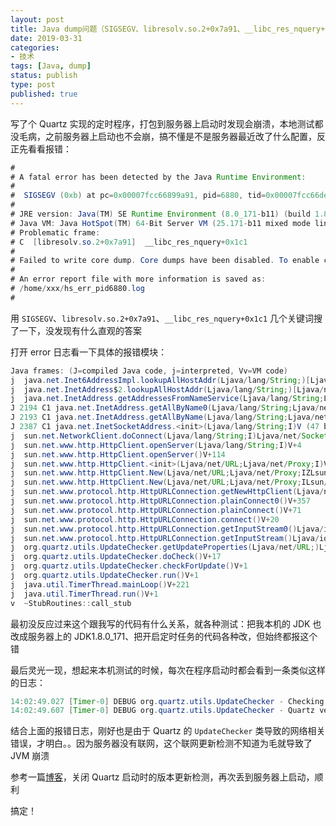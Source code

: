 ```yaml
---
layout: post
title: Java dump问题（SIGSEGV、libresolv.so.2+0x7a91、__libc_res_nquery+0x1c1）
date: 2019-03-31
categories:
- 技术
tags: [Java, dump]
status: publish
type: post
published: true
---
```


写了个 Quartz 实现的定时程序，打包到服务器上启动时发现会崩溃，本地测试都没毛病，之前服务器上启动也不会崩，搞不懂是不是服务器最近改了什么配置，反正先看看报错：

```java
#
# A fatal error has been detected by the Java Runtime Environment:
#
#  SIGSEGV (0xb) at pc=0x00007fcc66899a91, pid=6880, tid=0x00007fcc66def700
#
# JRE version: Java(TM) SE Runtime Environment (8.0_171-b11) (build 1.8.0_171-b11)
# Java VM: Java HotSpot(TM) 64-Bit Server VM (25.171-b11 mixed mode linux-amd64 compressed oops)
# Problematic frame:
# C  [libresolv.so.2+0x7a91]  __libc_res_nquery+0x1c1
#
# Failed to write core dump. Core dumps have been disabled. To enable core dumping, try "ulimit -c unlimited" before starting Java again
#
# An error report file with more information is saved as:
# /home/xxx/hs_err_pid6880.log
#
```

用 `SIGSEGV`、`libresolv.so.2+0x7a91`、`__libc_res_nquery+0x1c1` 几个关键词搜了一下，没发现有什么直观的答案

打开 error 日志看一下具体的报错模块：

```java
Java frames: (J=compiled Java code, j=interpreted, Vv=VM code)
j  java.net.Inet6AddressImpl.lookupAllHostAddr(Ljava/lang/String;)[Ljava/net/InetAddress;+0
j  java.net.InetAddress$2.lookupAllHostAddr(Ljava/lang/String;)[Ljava/net/InetAddress;+4
j  java.net.InetAddress.getAddressesFromNameService(Ljava/lang/String;Ljava/net/InetAddress;)[Ljava/net/InetAddress;+51
J 2194 C1 java.net.InetAddress.getAllByName0(Ljava/lang/String;Ljava/net/InetAddress;Z)[Ljava/net/InetAddress; (57 bytes) @ 0x00007ff30203527c [0x00007ff302035020+0x25c]
J 2193 C1 java.net.InetAddress.getAllByName(Ljava/lang/String;Ljava/net/InetAddress;)[Ljava/net/InetAddress; (387 bytes) @ 0x00007ff3020390c4 [0x00007ff3020371a0+0x1f24]
J 2387 C1 java.net.InetSocketAddress.<init>(Ljava/lang/String;I)V (47 bytes) @ 0x00007ff3020e0fb4 [0x00007ff3020e0d80+0x234]
j  sun.net.NetworkClient.doConnect(Ljava/lang/String;I)Ljava/net/Socket;+92
j  sun.net.www.http.HttpClient.openServer(Ljava/lang/String;I)V+4
j  sun.net.www.http.HttpClient.openServer()V+114
j  sun.net.www.http.HttpClient.<init>(Ljava/net/URL;Ljava/net/Proxy;I)V+125
j  sun.net.www.http.HttpClient.New(Ljava/net/URL;Ljava/net/Proxy;IZLsun/net/www/protocol/http/HttpURLConnection;)Lsun/net/www/http/HttpClient;+259
j  sun.net.www.http.HttpClient.New(Ljava/net/URL;Ljava/net/Proxy;ILsun/net/www/protocol/http/HttpURLConnection;)Lsun/net/www/http/HttpClient;+5
j  sun.net.www.protocol.http.HttpURLConnection.getNewHttpClient(Ljava/net/URL;Ljava/net/Proxy;I)Lsun/net/www/http/HttpClient;+4
j  sun.net.www.protocol.http.HttpURLConnection.plainConnect0()V+357
j  sun.net.www.protocol.http.HttpURLConnection.plainConnect()V+71
j  sun.net.www.protocol.http.HttpURLConnection.connect()V+20
j  sun.net.www.protocol.http.HttpURLConnection.getInputStream0()Ljava/io/InputStream;+195
j  sun.net.www.protocol.http.HttpURLConnection.getInputStream()Ljava/io/InputStream;+52
j  org.quartz.utils.UpdateChecker.getUpdateProperties(Ljava/net/URL;)Ljava/util/Properties;+13
j  org.quartz.utils.UpdateChecker.doCheck()V+17
j  org.quartz.utils.UpdateChecker.checkForUpdate()V+1
j  org.quartz.utils.UpdateChecker.run()V+1
j  java.util.TimerThread.mainLoop()V+221
j  java.util.TimerThread.run()V+1
v  ~StubRoutines::call_stub
```

最初没反应过来这个跟我写的代码有什么关系，就各种测试：把我本机的 JDK 也改成服务器上的 JDK1.8.0_171、把开启定时任务的代码各种改，但始终都报这个错

最后灵光一现，想起来本机测试的时候，每次在程序启动时都会看到一条类似这样的日志：

```java
14:02:49.027 [Timer-0] DEBUG org.quartz.utils.UpdateChecker - Checking for available updated version of Quartz...
14:02:49.607 [Timer-0] DEBUG org.quartz.utils.UpdateChecker - Quartz version update check failed: Server returned HTTP response code: 403 for URL: http://www.terracotta.org/kit/reflector?kitID=quartz&pageID=update.properties&id=blablabla
```

结合上面的报错日志，刚好也是由于 Quartz 的 `UpdateChecker` 类导致的网络相关错误，才明白。。因为服务器没有联网，这个联网更新检测不知道为毛就导致了 JVM 崩溃

参考一篇[博客](https://www.tanelikorri.com/blog/2011/09/quartz-and-the-update-checker/)，关闭 Quartz 启动时的版本更新检测，再次丢到服务器上启动，顺利

搞定！
